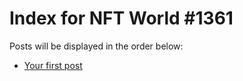 # Index for NFT World #1361
Posts will be displayed in the order below:

- [Your first post](./001-first.md)

